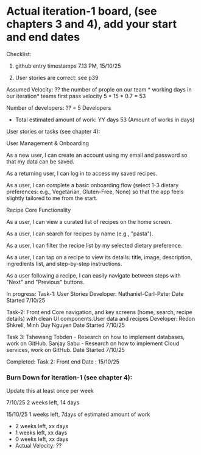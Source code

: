 # Actual iteration-1 board, (see chapters 3 and 4), add your start and end dates 

Checklist: 
1. github entry timestamps
7.13 PM, 15/10/25

2. User stories are correct: see p39

Assumed Velocity: ?? 
the number of prople on our team * working days in our iteration* teams first pass velocity 
5 * 15 * 0.7 = 53

Number of developers: ??
= 5 Developers

* Total estimated amount of work: YY days
53 (Amount of works in days)

User stories or tasks (see chapter 4):

User Management & Onboarding

As a new user, I can create an account using my email and password so that my data can be saved.

As a returning user, I can log in to access my saved recipes.

As a user, I can complete a basic onboarding flow (select 1-3 dietary preferences: e.g., Vegetarian, Gluten-Free, None) so that the app feels slightly tailored to me from the start.

Recipe Core Functionality

As a user, I can view a curated list of recipes on the home screen.

As a user, I can search for recipes by name (e.g., "pasta").

As a user, I can filter the recipe list by my selected dietary preference.

As a user, I can tap on a recipe to view its details: title, image, description, ingredients list, and step-by-step instructions.

As a user following a recipe, I can easily navigate between steps with "Next" and "Previous" buttons. 

In progress:
Task-1: User Stories
Developer: Nathaniel-Carl-Peter
Date Started 7/10/25

Task-2: Front end
Core navigation, and key screens (home, search, recipe details) with clean UI components.User data and recipes
Developer: Redon Shkreli, Minh Duy Nguyen
Date Started 7/10/25

Task 3: 
Tshewang Tobden - Research on how to implement databases, work on GitHub.
Sanjay Sabu - Research on how to implement Cloud services, work on GitHub.
Date Started 7/10/25

Completed:
Task 2: Front end
Date : 15/10/25

### Burn Down for iteration-1 (see chapter 4):
Update this at least once per week

7/10/25
2 weeks left, 14 days

15/10/25
1 weeks left, 7days of estimated amount of work 

* 2 weeks left, xx days
* 1 weeks left, xx days
* 0 weeks left, xx days
* Actual Velocity: ?? 